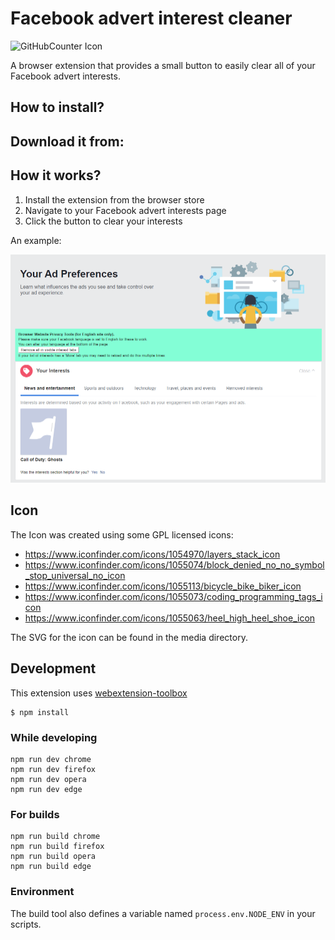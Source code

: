 # Facebook advert interest cleaner

![GitHubCounter Icon](https://github.com/addshore/browser-facebook-advert-interest-cleaner/blob/master/app/icon128.png)

A browser extension that provides a small button to easily clear all of your Facebook advert interests.

## How to install?

Download it from:
 - 

## How it works?

 1) Install the extension from the browser store
 2) Navigate to your Facebook advert interests page
 3) Click the button to clear your interests

An example:

![](https://github.com/addshore/browser-facebook-advert-interest-cleaner/blob/master/media/screenshot.png)

## Icon

The Icon was created using some GPL licensed icons:
 - https://www.iconfinder.com/icons/1054970/layers_stack_icon
 - https://www.iconfinder.com/icons/1055074/block_denied_no_no_symbol_stop_universal_no_icon
 - https://www.iconfinder.com/icons/1055113/bicycle_bike_biker_icon
 - https://www.iconfinder.com/icons/1055073/coding_programming_tags_icon
 - https://www.iconfinder.com/icons/1055063/heel_high_heel_shoe_icon

The SVG for the icon can be found in the media directory.

## Development

This extension uses [webextension-toolbox](https://github.com/HaNdTriX/webextension-toolbox)

    $ npm install

### While developing

    npm run dev chrome
    npm run dev firefox
    npm run dev opera
    npm run dev edge

### For builds

    npm run build chrome
    npm run build firefox
    npm run build opera
    npm run build edge

### Environment

The build tool also defines a variable named `process.env.NODE_ENV` in your scripts. 
